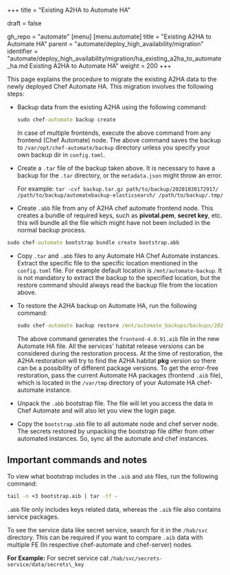 +++
title = "Existing A2HA to Automate HA"

draft = false

gh_repo = "automate"
[menu]
  [menu.automate]
    title = "Existing A2HA to Automate HA"
    parent = "automate/deploy_high_availability/migration"
    identifier = "automate/deploy_high_availability/migration/ha_existing_a2ha_to_automate_ha.md Existing A2HA to Automate HA"
    weight = 200
+++

This page explains the procedure to migrate the existing A2HA data to the newly deployed Chef Automate HA. This migration involves the following steps:

* Backup data from the existing A2HA using the following command:

  ```cmd
  sudo chef-automate backup create
  ```

  In case of multiple frontends, execute the above command from any frontend (Chef Automate) node. The above command saves the backup to `/var/opt/chef-automate/backup` directory unless you specify your own backup dir in `config.toml`.

* Create a `.tar` file of the backup taken above. It is necessary to have a backup for the `.tar` directory, or the `metadata.json` might throw an error.

  For example: `tar -cvf backup.tar.gz path/to/backup/20201030172917/ /path/to/backup/automatebackup-elasticsearch/ /path/to/backup/.tmp/`

* Create `.abb` file from any of A2HA chef automate frontend node. This creates a bundle of required keys, such as **pivotal.pem**, **secret key**, etc. this will bundle all the file which might have not been included in the normal backup process.

```cmd
sudo chef-automate bootstrap bundle create bootstrap.abb
```

* Copy `.tar` and `.abb` files to any Automate HA Chef Automate instances. Extract the specific file to the specific location mentioned in the `config.toml` file. For example default location is `/mnt/automate-backup`. It is not mandatory to extract the backup to the specified location, but the restore command should always read the backup file from the location above.

* To restore the A2HA backup on Automate HA, run the following command:

  ```cmd
  sudo chef-automate backup restore /mnt/automate_backups/backups/20210622065515/ --patch-config /etc/chef-automate/config.toml --airgap-bundle /var/tmp/frontend-4.0.91.aib --skip-preflight
  ```

  The above command generates the `frontend-4.0.91.aib` file in the new Automate HA file. All the services' habitat release versions can be considered during the restoration process. At the time of restoration, the A2HA restoration will try to find the A2HA habitat **pkg** version so there can be a possibility of different package versions. To get the error-free restoration, pass the current Automate HA packages (frontend `.aib` file), which is located in the `/var/tmp` directory of your Automate HA chef-automate instance.

* Unpack the `.abb` bootstrap file. The file will let you access the data in Chef Automate and will also let you view the login page.

* Copy the `bootstrap.abb` file to all automate node and chef server node. The secrets restored by unpacking the bootstrap file differ from other automated instances. So, sync all the automate and chef instances.

## Important commands and notes

To view what bootstrap includes in the `.aib` and `abb` files, run the following command:

```cmd
tail -n +3 bootstrap.aib | tar -tf -
```

`.abb` file only includes keys related data, whereas the `.aib` file also contains service packages.

To see the service data like secret service, search for it in the `/hab/svc` directory. This can be required if you want to compare `.aib` data with multiple FE (In respective chef-automate and chef-server) nodes.

**For Example:** For secret service cat `/hab/svc/secrets-service/data/secrets\_key`
